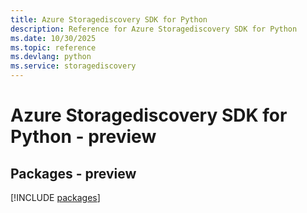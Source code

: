```yaml
---
title: Azure Storagediscovery SDK for Python
description: Reference for Azure Storagediscovery SDK for Python
ms.date: 10/30/2025
ms.topic: reference
ms.devlang: python
ms.service: storagediscovery
---
```

# Azure Storagediscovery SDK for Python - preview
## Packages - preview
[!INCLUDE [packages](storagediscovery-index.md)]